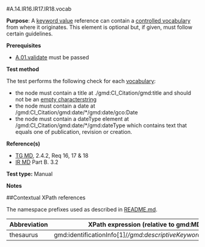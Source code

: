 #A.14.IR16.IR17.IR18.vocab

**Purpose**: A [keyword value](A.13.IR13.keyword.md) reference can contain a [controlled vocabulary](#thesaurus) from where it originates. This element is optional but, if given, must follow certain guidelines.

**Prerequisites**
* [A.01.validate](A.01.validate.md) must be passed

**Test method**

The test performs the following check for each [vocabulary](#thesaurus):
* the node must contain a title at ./gmd:CI_Citation/gmd:title and should not be an [empty characterstring](./README.md#emptychar)
* the node must contain a date at /gmd:CI_Citation/gmd:date/*/gmd:date/gco:Date
* the node must contain a dateType element at /gmd:CI_Citation/gmd:date/*/gmd:dateType which contains text that equals one of publication, revision or creation.


**Reference(s)**	 

* [TG MD](./README.md#ref_TG_MD), 2.4.2, Req 16, 17 & 18
* [IR MD](README.md#ref_IR_MD) Part B. 3.2

**Test type:** Manual

**Notes**

##Contextual XPath references

The namespace prefixes used as described in [README.md](./README.md#namespaces).

Abbreviation                                   |  XPath expression (relative to gmd:MD_Metadata)
-----------------------------------------------| -------------------------------------------------------------------------
<a name="thesaurus"></a> thesaurus  | gmd:identificationInfo[1]/*/gmd:descriptiveKeywords/*/gmd:thesaurusName
